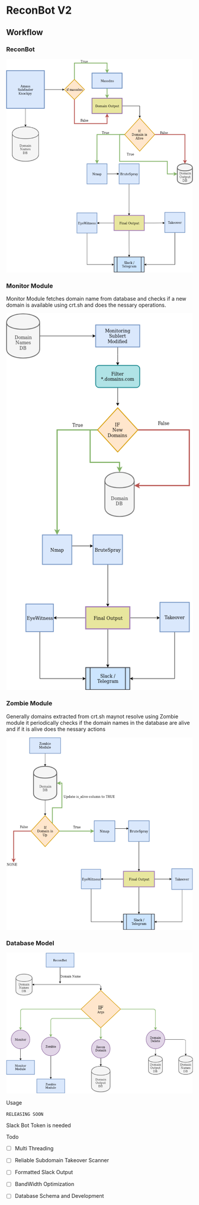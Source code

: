 # ReconBot V2
## Workflow

### ReconBot

![reconbot](flowdiagram/ReconBot_v2.png)

### Monitor Module
Monitor Module fetches domain name from database and checks if a new domain is available using crt.sh and does the nessary operations.

![monitormodule](flowdiagram/Monitor_Module.png)

### Zombie Module

Generally domains extracted from crt.sh maynot resolve using Zombie module it periodically checks if the domain names in the database are alive and if it is alive does the nessary actions

![zombiemodule](flowdiagram/ZombieModule.png)

### Database Model

![db_model](flowdiagram/Database_Workflow.png)

Usage

    RELEASING SOON
   Slack Bot Token is needed


Todo

 - [ ] Multi Threading
 - [ ] Reliable Subdomain Takeover Scanner
 - [ ] Formatted Slack Output
 - [ ] BandWidth Optimization
 - [ ] Database Schema and Development


 
